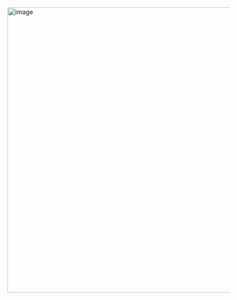 <img width="647" alt="image" src="https://user-images.githubusercontent.com/121936719/226136170-f41d407d-e24e-424f-9b1d-fafcf8c79ca3.png">
